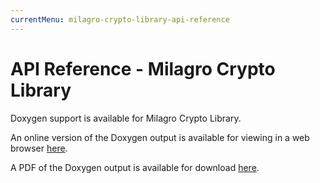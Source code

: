 ```yaml
---
currentMenu: milagro-crypto-library-api-reference
---
```


# API Reference - Milagro Crypto Library

Doxygen support is available for Milagro Crypto Library.

An online version of the Doxygen output is available for viewing in a web browser <a href="http://docs.milagro.io/en/doxygen/index.html">here</a>.

A PDF of the Doxygen output is available for download <a href="https://s3.amazonaws.com/docs.milagro.io/amcl-doxygen.pdf">here</a>.
